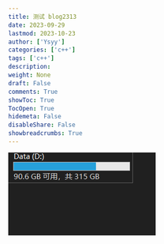 ```yaml
---
title: 测试 blog2313
date: 2023-09-29
lastmod: 2023-10-23
author: ['Ysyy']
categories: ['c++']
tags: ['c++']
description: 
weight: None
draft: False
comments: True
showToc: True
TocOpen: True
hidemeta: False
disableShare: False
showbreadcrumbs: True
---
```

![image-20230929193148007](img/image-20230929193148007.png)